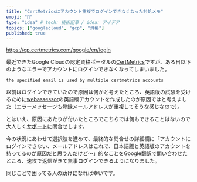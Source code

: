 ```yaml
---
title: "CertMetricsにアカウント重複でログインできなくなった対処メモ"
emoji: "🚫"
type: "idea" # tech: 技術記事 / idea: アイデア
topics: ["googlecloud", "gcp", "資格"]
published: true
---
```

https://cp.certmetrics.com/google/en/login

最近できたGoogle Cloudの認定資格ポータルの[CertMetrics](https://support.google.com/cloud-certification/answer/14093796?hl=JA)ですが、ある日以下のようなエラーでアカウントにログインできなくなってしまいました。

`the specified email is used by multiple certmetrics accounts`

以前はログインできていたので原因は何かと考えたところ、英語版の試験を受けるために[webassessor](https://www.webassessor.com/)の英語版アカウントを作成したのが原因ではと考えました（エラーメッセージも登録メールアドレスが重複してそうな感じなので）。

とはいえ、原因にあたりが付いたところでこちらでは何もできることはないので大人しく[サポート](https://support.google.com/cloud-certification/gethelp?hl=en)に問合せします。

今の状況にあわせて選択肢を進めて、最終的な問合せの詳細欄に「アカウントにログインできない、メールアドレスはこれで、日本語版と英語版のアカウントを持ってるのが原因だと思うんだけど～」的なことをGoogle翻訳で問い合わせたところ、速攻で返信がきて無事ログインできるようになりました。

同じことで困ってる人の助けになれば幸いです。
